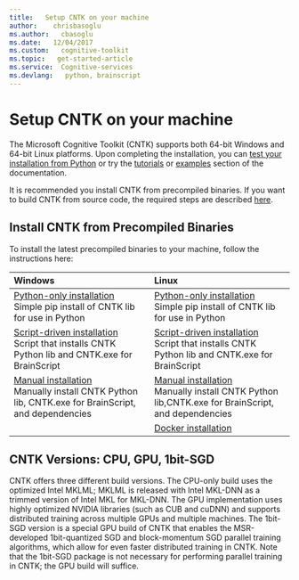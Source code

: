 ```yaml
---
title:   Setup CNTK on your machine
author:    chrisbasoglu
ms.author:   cbasoglu
ms.date:   12/04/2017
ms.custom:   cognitive-toolkit
ms.topic:   get-started-article
ms.service:  Cognitive-services
ms.devlang:   python, brainscript
---
```


# Setup CNTK on your machine

The Microsoft Cognitive Toolkit (CNTK) supports both 64-bit Windows and 64-bit Linux platforms. Upon completing the installation, you can [test your installation from Python](./Setup-Test-Python.md) or try the [tutorials](./Tutorials.md) or [examples](./Examples.md) section of the documentation.

It is recommended you install CNTK from precompiled binaries. If you want to build CNTK from source code, the required steps are described [here](./Setup-CNTK-from-source.md).

## Install CNTK from Precompiled Binaries

To install the latest precompiled binaries to your machine, follow the instructions here:

|Windows                  | Linux                   |
|:------------------------|:------------------------|
|[Python-only installation](./Setup-Windows-Python.md)<br>Simple pip install of CNTK lib for use in Python| [Python-only installation](./Setup-Linux-Python.md)<br>Simple pip install of CNTK lib for use in Python |
|[Script-driven installation](./Setup-Windows-Binary-Script.md)<br>Script that installs CNTK Python lib and CNTK.exe for BrainScript | [Script-driven installation](./Setup-Linux-Binary-Script.md)<br>Script that installs CNTK Python lib and CNTK.exe for BrainScript 
|[Manual installation](./Setup-Windows-Binary-Manual.md)<br>Manually install CNTK Python lib, CNTK.exe for BrainScript, and dependencies  | [Manual installation](./Setup-Linux-Binary-Manual.md)<br>Manually install CNTK Python lib,CNTK.exe for BrainScript, and dependencies
|                                                     | [Docker installation](./CNTK-Docker-Containers.md)

## CNTK Versions: CPU, GPU, 1bit-SGD

CNTK offers three different build versions. The CPU-only build uses the optimized Intel MKLML; MKLML is released with Intel MKL-DNN as a trimmed version of Intel MKL for MKL-DNN. The GPU implementation uses highly optimized NVIDIA libraries (such as CUB and cuDNN) and supports distributed training across multiple GPUs and multiple machines. The 1bit-SGD version is a special GPU build of CNTK that enables the MSR-developed 1bit-quantized SGD and block-momentum SGD parallel training algorithms, which allow for even faster distributed training in CNTK. Note that the 1bit-SGD package is not necessary for performing parallel training in CNTK; the GPU build will suffice.
